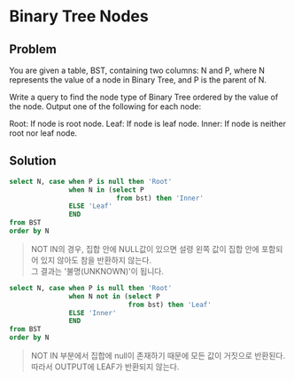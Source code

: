 # Binary Tree Nodes

## Problem
You are given a table, BST, containing two columns: N and P, where N represents the value of a node in Binary Tree, and P is the parent of N.

Write a query to find the node type of Binary Tree ordered by the value of the node. Output one of the following for each node:

Root: If node is root node.
Leaf: If node is leaf node.
Inner: If node is neither root nor leaf node.

## Solution
```sql
select N, case when P is null then 'Root' 
               when N in (select P 
                           from bst) then 'Inner'
               ELSE 'Leaf'
               END
from BST
order by N
```

> NOT IN의 경우, 집합 안에 NULL값이 있으면 설령 왼쪽 값이 집합 안에 포함되어 있지 않아도 참을 반환하지 않는다.  
> 그 결과는 '불명(UNKNOWN)'이 됩니다.
```sql
select N, case when P is null then 'Root' 
               when N not in (select P 
                              from bst) then 'Leaf'
               ELSE 'Inner'
               END
from BST
order by N
```
> NOT IN 부분에서 집합에 null이 존재하기 때문에 모든 값이 거짓으로 반환된다.  
> 따라서 OUTPUT에 LEAF가 반환되지 않는다.